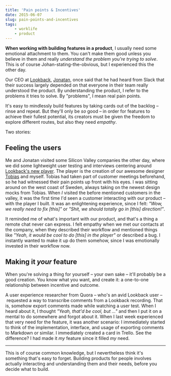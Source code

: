 ```yaml
---
title: 'Pain points & Incentives'
date: 2015-06-07
slug: pain-points-and-incentives
tags:
    - worklife
    - product
---
```


**When working with building features in a product**, I usually need some emotional attachment to
them. You can't make them good unless you believe in them and really _understand the problem you're
trying to solve_. This is of course Johan-stating-the-obvious, but I experienced this the other day.

Our CEO at [Lookback](http://lookback.io), [Jonatan](http://twitter.com/littke), once said that he
had heard from Slack that their success largely depended on that everyone in their team really
understood the product. By understanding the product, I refer to the problems it tries to solve. By
"problems", I mean real pain points.

It's easy to mindlessly build features by taking cards out of the backlog – rinse and repeat. But
they'll only be _so_ good – in order for features to achieve their fullest potential, its creators
must be given the freedom to explore different routes, but also they need _empathy_.

Two stories:

## Feeling the users

Me and Jonatan visited some Silicon Valley companies the other day, where we did some lightweight
user testing and interviews centering around
[Lookback's new player](https://lookback.io/watch/rWcyfETYu8vsrYpAY). The player is the creation of
our awesome designer [Tobias](http://twitter.com/tobiasahlin) and myself. Tobias had taken part of
customer meetings beforehand, so he had witnessed their pain points up front with his eyes. I was
sitting around on the west coast of Sweden, always taking on the newest design mocks from Tobias.
When _I_ visited the before mentioned customers in the valley, it was the first time I'd seen a
customer interacting with our product – with the player I built. It was an enlightening experience,
since I felt: _"Wow, we really need to fix [this]"_ or _"Shit, we should totally go in [this]
direction!"_.

It reminded me of what's important with our product, and that's a thing a remote chat never can
express. I felt empathy when we met our contacts at the company, when they described their workflow
and mentioned things like _"Yeah, it would be cool to do [this] in the player"_ or described a bug.
I instantly wanted to make it up do them somehow, since I was emotionally invested in their workflow
now.

## Making it _your_ feature

When you're solving a thing for yourself – your own sake – it'll probably be a good creation. You
know what you want, and create it: a one-to-one relationship between incentive and outcome.

A user experience researcher from Quora – who's an avid Lookback user – requested a way to
transcribe comments from a Lookback recording. That is, somehow export comments made while watching
a user test. When I heard about it, I thought _"Yeah, that'd be cool, but ..."_ and then I put it on
a mental to do somewhere and forgot about it. When I last week experienced that very need for the
feature, it was another scenario: I immediately started to think of the implementation, interface,
and usage of exporting comments to Markdown or similar. I immediately created a card in Trello. See
the difference? I had made it _my_ feature since it filled _my_ need.

---

This is of course common knowledge, but I nevertheless think it's something that's easy to forget.
Building products for people involves actually interacting and understanding them and their needs,
before you decide what to build.
